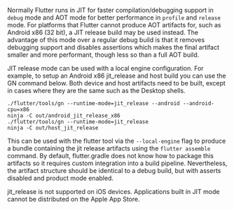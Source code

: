 Normally Flutter runs in JIT for faster compilation/debugging support in `debug` mode and AOT mode for better performance in `profile` and `release` mode. For platforms that Flutter cannot produce AOT artifacts for, such as Android x86 (32 bit), a JIT release build may be used instead. The advantage of this mode over a regular debug build is that it removes debugging support and disables assertions which makes the final artifact smaller and more performant, though less so than a full AOT build.


JIT release mode can be used with a local engine configuration. For example, to setup an Android x86 jit_release and host build you can use the GN command below. Both device and host artifacts need to be built, except in cases where they are the same such as the Desktop shells.

```
./flutter/tools/gn --runtime-mode=jit_release --android --android-cpu=x86
ninja -C out/android_jit_release_x86
./flutter/tools/gn --runtime-mode=jit_release 
ninja -C out/host_jit_release
```

This can be used with the flutter tool via the `--local-engine` flag to produce a bundle containing the jit release artifacts using the `flutter assemble` command. By default, flutter.gradle does not know how to package this artifacts so it requires custom integration into a build pipeline. Nevertheless, the artifact structure should be identical to a debug build, but with asserts disabled and product mode enabled.

jit_release is not supported on iOS devices. Applications built in JIT mode cannot be distributed on the Apple App Store.